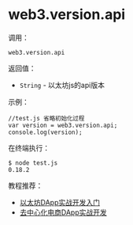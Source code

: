 # web3.version.api

调用：
```
web3.version.api
```

返回值：

- `String` - 以太坊js的api版本

示例：

```
//test.js 省略初始化过程
var version = web3.version.api;
console.log(version);
```

在终端执行：
```
$ node test.js
0.18.2
```

教程推荐：

- [以太坊DApp实战开发入门](http://xc.hubwiz.com/course/5a952991adb3847553d205d1?affid=github7878)
- [去中心化电商DApp实战开发](http://xc.hubwiz.com/course/5abbb7acc02e6b6a59171dd6?affid=github7878)

